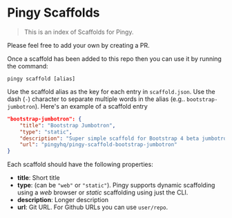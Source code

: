 # Pingy Scaffolds

> This is an index of Scaffolds for Pingy.

Please feel free to add your own by creating a PR.

Once a scaffold has been added to this repo then you can use it by running the
command:

```
pingy scaffold [alias]
```

Use the scaffold alias as the key for each entry in `scaffold.json`. Use the
dash (`-`) character to separate multiple words in the alias (e.g..
`bootstrap-jumbotron`). Here's an example of a scaffold entry

```json
"bootstrap-jumbotron": {
    "title": "Bootstrap Jumbotron",
    "type": "static",
    "description": "Super simple scaffold for Bootstrap 4 beta jumbotron and SCSS",
    "url": "pingyhq/pingy-scaffold-bootstrap-jumbotron"
}
```

Each scaffold should have the following properties:

* **title**: Short title
* **type**: (can be `"web"` or `"static"`). Pingy supports dynamic scaffolding
  using a _web_ browser or _static_ scaffolding using just the CLI.
* **description**: Longer description
* **url**: Git URL. For Github URLs you can use `user/repo`.
